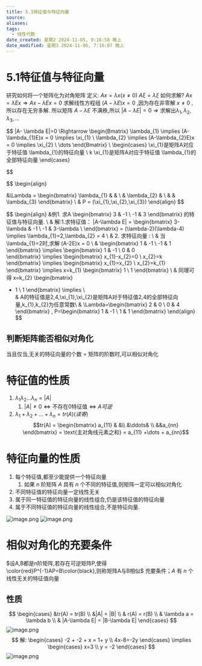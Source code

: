 ```yaml
---
title: 5.1特征值与特征向量
source: 
aliases: 
tags:
  - 线性代数
date_created: 星期2 2024-11-05, 9:16:58 晚上
date_modified: 星期3 2024-11-06, 7:16:07 晚上
---
```


# 5.1特征值与特征向量
研究如何将一个矩阵化为对角矩阵
定义: $Ax = \lambda x (x\neq 0)$
$A\xi = \lambda \xi$
如何求解? $Ax = \lambda E x \Rightarrow Ax- \lambda Ex = 0$
求解线性方程组 $(A- \lambda E)x = 0$ ,因为存在非零解 $x\neq 0$ ,所以存在无穷多解.
所以矩阵 $A- \lambda E$ 不满秩,所以 $|A- \lambda E|=0 \Rightarrow \text{求解出} \lambda_{1},\lambda_{2},\lambda_{3},\dots$

$$
|A- \lambda E|=0 \Rightarrow \begin{Bmatrix}
\lambda_{1} \implies (A-\lambda_{1}E)x = 0 \implies \xi_{1} \\
\lambda_{2} \implies (A-\lambda_{2}E)x = 0 \implies \xi_{2}  \\
\dots
\end{Bmatrix} 
\ \begin{cases}
\xi_{1}是矩阵A对应于特征值 \lambda_{1}的特征向量  \\
k \xi_{1}是矩阵A对应于特征值 \lambda_{1}的全部特征向量
\end{cases}

$$

$$
\begin{align}


&\Lambda = \begin{bmatrix}
\lambda_{1} &  &  \\
 & \lambda_{2} &  \\
 &  & \lambda_{3}
\end{bmatrix} \\
& P  = (\xi_{1},\xi_{2},\xi_{3})
\end{align}
$$

$$
\begin{align}
&例1. 求A \begin{bmatrix}
3 & -1 \\
-1 & 3
\end{bmatrix} 的特征值与特征向量. \\
 & 解:1.求特征值： |A-\lambda E| = \begin{bmatrix}
3-\lambda & -1 \\
-1 & 3-\lambda \\
\end{bmatrix} = (\lambda-2)(\lambda-4) \implies \lambda_{1}=2,\lambda_{2} = 4 \\
 & 2. 求特征向量 : \\
 & 当 \lambda_{1}=2时,求解 (A-2E)x = 0  \\
 & \begin{bmatrix}
1  & -1 \\
-1 & 1
\end{bmatrix} \implies \begin{bmatrix}
1 & -1 \\
0 & 0  
\end{bmatrix} \implies \begin{bmatrix}
x_{1}-x_{2}=0 \\
x_{2}=k
\end{bmatrix} 
\implies \begin{bmatrix}
x_{1}=x_{2} \\
x_{2}=k_{1}
\end{bmatrix} \implies x=k_{1} \begin{bmatrix}
1  \\
1
\end{bmatrix}  \\
 & 同理可得 x=k_{2} \begin{bmatrix}
- 1 \\
1
\end{bmatrix} \implies  \\  
& A的特征值是2,4,\xi_{1},\xi_{2}是矩阵A对于特征值2,4的全部特征向量,k_{1},k_{2}为任意常数\\
& \Lambda=\begin{bmatrix}
2 & 0  \\
0 & 4
\end{bmatrix} ,
P=\begin{bmatrix}
1 & -1   \\
1 & 1
\end{bmatrix}
\end{align}
$$
## 判断矩阵能否相似对角化
当且仅当,无关的特征向量的个数 = 矩阵的阶数时,可以相似对角化
# 特征值的性质

1. $\lambda_{1}\lambda_{2}\dots \lambda_{n}=|A|$
	1. $|A|\neq 0 \Longleftrightarrow \text{不存在0特征值} \Longleftrightarrow A可逆$
2. $\lambda_{1}+\lambda_{2}+\dots+\lambda_{n}=tr(A)(读寄)$$$tr(A) = \begin{bmatrix} a_{11} &  &\\
&\ddots& \\
&&a_{nn}
 \end{bmatrix} = \text{主对角线元素之和} = a_{11} +\dots + a_{nn}$$
# 特征向量的性质
1. 每个特征值,都至少能提供一个特征向量
	1. 如果 $n$ 阶矩阵 $A$ 具有 $n$ 个不同的特征值,则矩阵一定可以相似对角化
2. 不同特征值的特征向量一定线性无关
3. 属于同一特征值的特征向量的线性组合,仍是该特征值的特征向量 
4. 属于不同特征值的特征向量的线性组合,不是特征向量.

 ![image.png](https://s2.loli.net/2024/11/05/konjvYSx4a8r3iM.png)
![image.png](https://s2.loli.net/2024/11/05/JSGuTHaCkr9Fehm.png)

# 相似对角化的充要条件
$设A,B都是n阶矩阵,若存在可逆矩阵P,使得\color{red}P^{-1}AP=B\color{black},则称矩阵A与B相似$
充要条件；$A$ 有 $n$ 个线性无关的特征值向量 
## 性质
$$
\begin{cases}
&tr(A) = tr(B) \\
&|A| = |B|  \\
& r(A) = r(B)  \\
& \lambda a = \lambda b \\
& |A-\lambda E| = |B-\lambda E|
\end{cases}
$$
![image.png](https://s2.loli.net/2024/11/05/1QDwnMHeBSuGZ9j.png)
$$
解: \begin{cases}
-2 + -2 + x = 1+ y \\
4x-8=-2y
\end{cases} \implies \begin{cases}
x=3 \\
y = -2
\end{cases}
$$
![image.png](https://s2.loli.net/2024/11/05/clRdosDgVLyGb1H.png)
